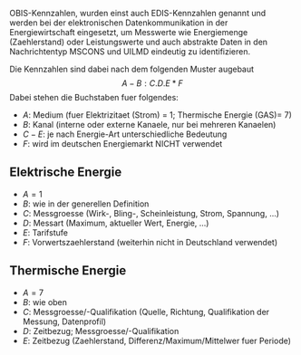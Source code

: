 OBIS-Kennzahlen, wurden einst auch EDIS-Kennzahlen genannt und werden bei der elektronischen Datenkommunikation in der Energiewirtschaft eingesetzt, um Messwerte wie Energiemenge (Zaehlerstand) oder Leistungswerte und auch abstrakte Daten in den Nachrichtentyp MSCONS und UILMD eindeutig zu identifizieren.

Die Kennzahlen sind dabei nach dem folgenden Muster augebaut$$A - B : C.D.E*F$$
Dabei stehen die Buchstaben fuer folgendes:
- $A:$ Medium (fuer Elektrizitaet (Strom) = 1; Thermische Energie (GAS)= 7)
- $B:$ Kanal (interne oder externe Kanaele, nur bei mehreren Kanaelen)
- $C-E:$ je nach Energie-Art unterschiedliche Bedeutung
- $F:$ wird im deutschen Energiemarkt NICHT verwendet

## Elektrische Energie
- $A = 1$
- $B:$ wie in der generellen Definition
- $C:$ Messgroesse (Wirk-, Bling-, Scheinleistung, Strom, Spannung, ...)
- $D:$ Messart (Maximum, aktueller Wert, Energie, ...)
- $E:$ Tarifstufe
- $F:$ Vorwertszaehlerstand (weiterhin nicht in Deutschland verwendet)

## Thermische Energie
- $A = 7$
- $B:$ wie oben
- $C:$ Messgroesse/-Qualifikation (Quelle, Richtung, Qualifikation der Messung, Datenprofil)
- $D:$ Zeitbezug; Messgroesse/-Qualifikation
- $E:$ Zeitbezug (Zaehlerstand, Differenz/Maximum/Mittelwer fuer Periode)

